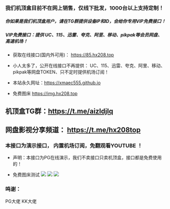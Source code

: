 ###  我们机顶盒目前不在网上销售，仅线下批发，1000台以上支持定制！

##### 你如果是我们机顶盒用户，请在TG群提供设备IP和ID，会给你专用VIP免费接口！
##### VIP免费接口：提供 UC、115、迅雷、夸克、阿里、移动、pikpak等会员网盘、高速机场！

- 获取在线接口(国内外可用)：  https://85.hx208.top   

-  小人太多了，公开在线接口不再提供： UC、115、迅雷、夸克、阿里、移动、pikpak等网盘TOKEN、只不定时提供机场订阅！
  
- 本站永久网址：https://xmaec555.github.io
  
- 免费图床  https://img.hx208.top

## 机顶盒TG群：https://t.me/aizldjlq 
## 网盘影视分享频道： https://t.me/hx208top

### 本接口为演示接口， 内置机场订阅，免翻观看YOUTUBE  ！
 
 - 声明：本接口为PG在线演示，我们不卖接口只卖机顶盒，接口都是免费使用的！
   
 - 免费图床测试
   <img src="https://img.hx208.top/file/6916ccfaf2eff5d082623.png" />
   <img src="https://img.hx208.top/file/c5807119559a30f5abef1.jpg" />
   <img src="https://img.hx208.top/file/ebefe68fcb096e053d119.png" />
### 鸣谢：
PG大佬  KK大佬
